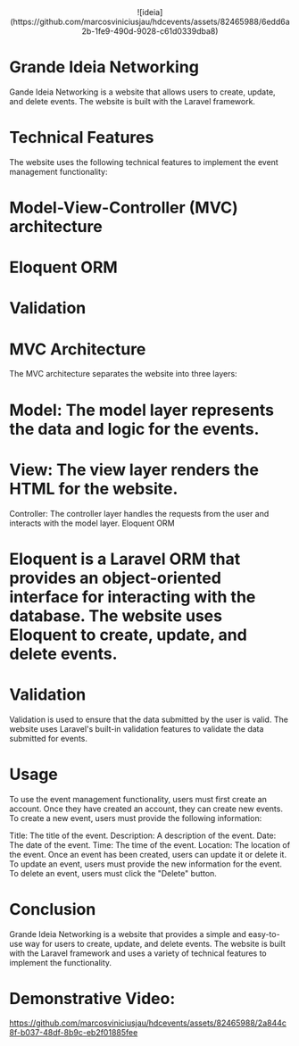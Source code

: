 <center>![ideia](https://github.com/marcosviniciusjau/hdcevents/assets/82465988/6edd6a2b-1fe9-490d-9028-c61d0339dba8)</center>

# Grande Ideia Networking
Gande Ideia Networking is a website that allows users to create, update, and delete events. The website is built with the Laravel framework.

# Technical Features

The website uses the following technical features to implement the event management functionality:

# Model-View-Controller (MVC) architecture
# Eloquent ORM
# Validation
# MVC Architecture

The MVC architecture separates the website into three layers:

# Model: The model layer represents the data and logic for the events.
# View: The view layer renders the HTML for the website.
Controller: The controller layer handles the requests from the user and interacts with the model layer.
Eloquent ORM

# Eloquent is a Laravel ORM that provides an object-oriented interface for interacting with the database. The website uses Eloquent to create, update, and delete events.

# Validation

Validation is used to ensure that the data submitted by the user is valid. The website uses Laravel's built-in validation features to validate the data submitted for events.

# Usage

To use the event management functionality, users must first create an account. Once they have created an account, they can create new events. To create a new event, users must provide the following information:

Title: The title of the event.
Description: A description of the event.
Date: The date of the event.
Time: The time of the event.
Location: The location of the event.
Once an event has been created, users can update it or delete it. To update an event, users must provide the new information for the event. To delete an event, users must click the "Delete" button.

# Conclusion

Grande Ideia Networking is a website that provides a simple and easy-to-use way for users to create, update, and delete events. The website is built with the Laravel framework and uses a variety of technical features to implement the functionality.

# Demonstrative Video:
https://github.com/marcosviniciusjau/hdcevents/assets/82465988/2a844c8f-b037-48df-8b9c-eb2f01885fee

